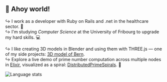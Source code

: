 ## 👋 Ahoy world!
↪ I work as a developer with Ruby on Rails and .net in the healthcare sector. 💉</br>
↪ I'm studying _Computer Science_ at the University of Fribourg to upgrade my hard skills. 💻</p>

↪ I like creating 3D models in Blender and using them with THREE.js — one of my side projects: [3D model of Bern](https://oliolioli.github.io).</br>
↪ Explore a live demo of prime number computation across multiple nodes in [Elixir](https://github.com/elixir-lang/elixir), visualized as a spiral: [DistributedPrimeSpirals](https://github.com/Wii42/DistributedPrimeSpirals?tab=readme-ov-file#live-demo). 👾

<img src="https://github-readme-stats.vercel.app/api/top-langs/?username=oliolioli&layout=compact&langs_count=8" alt="Language stats">

